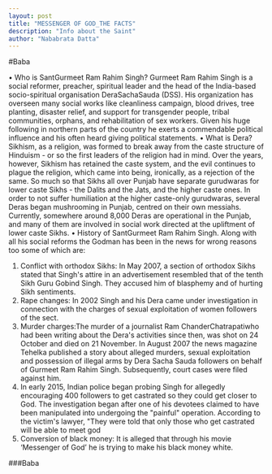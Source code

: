 ```yaml
---
layout: post
title: "MESSENGER OF GOD_THE FACTS"
description: "Info about the Saint"
author: "Nababrata Datta"
---
```


#Baba

•	Who is SantGurmeet Ram Rahim Singh?
Gurmeet Ram Rahim Singh is a social reformer, preacher, spiritual leader and the head of the India-based socio-spiritual organisation DeraSachaSauda (DSS). His organization has overseen many social works like cleanliness campaign, blood drives, tree planting, disaster relief, and support for transgender people, tribal communities, orphans, and rehabilitation of sex workers. Given his huge following in northern parts of the country he exerts a commendable political influence and his often heard giving political statements.
•	What is Dera?
Sikhism, as a religion, was formed to break away from the caste structure of Hinduism - or so the first leaders of the religion had in mind. Over the years, however, Sikhism has retained the caste system, and the evil continues to plague the religion, which came into being, ironically, as a rejection of the same. So much so that Sikhs all over Punjab have separate gurudwaras for lower caste Sikhs - the Dalits and the Jats, and the higher caste ones. In order to not suffer humiliation at the higher caste-only gurudwaras, several Deras began mushrooming in Punjab, centred on their own messiahs. Currently, somewhere around 8,000 Deras are operational in the Punjab, and many of them are involved in social work directed at the upliftment of lower caste Sikhs.
•	History of SantGurmeet Ram Rahim Singh.
Along with all his social reforms the Godman has been in the news for wrong reasons too some of which are:
1.	Conflict with orthodox Sikhs: In May 2007, a section of orthodox Sikhs stated that Singh's attire in an advertisement resembled that of the tenth Sikh Guru Gobind Singh. They accused him of blasphemy and of hurting Sikh sentiments.
2.	Rape changes: In 2002 Singh and his Dera came under investigation in connection with the charges of sexual exploitation of women followers of the sect.
3.	Murder charges:The murder of a journalist Ram ChanderChatrapatiwho had been writing about the Dera's activities since then, was shot on 24 October and died on 21 November. In August 2007 the news magazine Tehelka published a story about alleged murders, sexual exploitation and possession of illegal arms by Dera Sacha Sauda followers on behalf of Gurmeet Ram Rahim Singh.
Subsequently, court cases were filed against him.
4.	In early 2015, Indian police began probing Singh for allegedly encouraging 400 followers to get castrated so they could get closer to God. The investigation began after one of his devotees claimed to have been manipulated into undergoing the "painful" operation. According to the victim's lawyer, "They were told that only those who get castrated will be able to meet god
5.	Conversion of black money: It is alleged that through his movie ‘Messenger of God’ he is trying to make his black money white.


###Baba